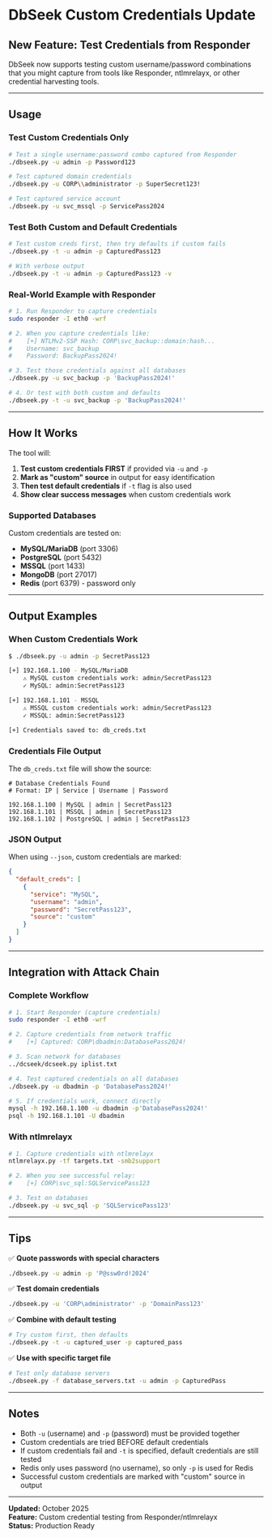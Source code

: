 # DbSeek Custom Credentials Update

## New Feature: Test Credentials from Responder

DbSeek now supports testing custom username/password combinations that you might capture from tools like Responder, ntlmrelayx, or other credential harvesting tools.

---

## Usage

### Test Custom Credentials Only
```bash
# Test a single username:password combo captured from Responder
./dbseek.py -u admin -p Password123

# Test captured domain credentials
./dbseek.py -u CORP\\administrator -p SuperSecret123!

# Test captured service account
./dbseek.py -u svc_mssql -p ServicePass2024
```

### Test Both Custom and Default Credentials
```bash
# Test custom creds first, then try defaults if custom fails
./dbseek.py -t -u admin -p CapturedPass123

# With verbose output
./dbseek.py -t -u admin -p CapturedPass123 -v
```

### Real-World Example with Responder
```bash
# 1. Run Responder to capture credentials
sudo responder -I eth0 -wrf

# 2. When you capture credentials like:
#    [+] NTLMv2-SSP Hash: CORP\svc_backup::domain:hash...
#    Username: svc_backup
#    Password: BackupPass2024!

# 3. Test those credentials against all databases
./dbseek.py -u svc_backup -p 'BackupPass2024!'

# 4. Or test with both custom and defaults
./dbseek.py -t -u svc_backup -p 'BackupPass2024!'
```

---

## How It Works

The tool will:

1. **Test custom credentials FIRST** if provided via `-u` and `-p`
2. **Mark as "custom" source** in output for easy identification
3. **Then test default credentials** if `-t` flag is also used
4. **Show clear success messages** when custom credentials work

### Supported Databases

Custom credentials are tested on:
- **MySQL/MariaDB** (port 3306)
- **PostgreSQL** (port 5432)
- **MSSQL** (port 1433)
- **MongoDB** (port 27017)
- **Redis** (port 6379) - password only

---

## Output Examples

### When Custom Credentials Work

```bash
$ ./dbseek.py -u admin -p SecretPass123

[+] 192.168.1.100 - MySQL/MariaDB
    ⚠ MySQL custom credentials work: admin/SecretPass123
    ✓ MySQL: admin:SecretPass123

[+] 192.168.1.101 - MSSQL
    ⚠ MSSQL custom credentials work: admin/SecretPass123
    ✓ MSSQL: admin:SecretPass123

[+] Credentials saved to: db_creds.txt
```

### Credentials File Output

The `db_creds.txt` file will show the source:

```
# Database Credentials Found
# Format: IP | Service | Username | Password

192.168.1.100 | MySQL | admin | SecretPass123
192.168.1.101 | MSSQL | admin | SecretPass123
192.168.1.102 | PostgreSQL | admin | SecretPass123
```

### JSON Output

When using `--json`, custom credentials are marked:

```json
{
  "default_creds": [
    {
      "service": "MySQL",
      "username": "admin",
      "password": "SecretPass123",
      "source": "custom"
    }
  ]
}
```

---

## Integration with Attack Chain

### Complete Workflow

```bash
# 1. Start Responder (capture credentials)
sudo responder -I eth0 -wrf

# 2. Capture credentials from network traffic
#    [+] Captured: CORP\dbadmin:DatabasePass2024!

# 3. Scan network for databases
../dcseek/dcseek.py iplist.txt

# 4. Test captured credentials on all databases
./dbseek.py -u dbadmin -p 'DatabasePass2024!'

# 5. If credentials work, connect directly
mysql -h 192.168.1.100 -u dbadmin -p'DatabasePass2024!'
psql -h 192.168.1.101 -U dbadmin
```

### With ntlmrelayx

```bash
# 1. Capture credentials with ntlmrelayx
ntlmrelayx.py -tf targets.txt -smb2support

# 2. When you see successful relay:
#    [+] CORP\svc_sql:SQLServicePass123

# 3. Test on databases
./dbseek.py -u svc_sql -p 'SQLServicePass123'
```

---

## Tips

✅ **Quote passwords with special characters**
```bash
./dbseek.py -u admin -p 'P@ssw0rd!2024'
```

✅ **Test domain credentials**
```bash
./dbseek.py -u 'CORP\administrator' -p 'DomainPass123'
```

✅ **Combine with default testing**
```bash
# Try custom first, then defaults
./dbseek.py -t -u captured_user -p captured_pass
```

✅ **Use with specific target file**
```bash
# Test only database servers
./dbseek.py -f database_servers.txt -u admin -p CapturedPass
```

---

## Notes

- Both `-u` (username) and `-p` (password) must be provided together
- Custom credentials are tried BEFORE default credentials
- If custom credentials fail and `-t` is specified, default credentials are still tested
- Redis only uses password (no username), so only `-p` is used for Redis
- Successful custom credentials are marked with "custom" source in output

---

**Updated:** October 2025  
**Feature:** Custom credential testing from Responder/ntlmrelayx  
**Status:** Production Ready
